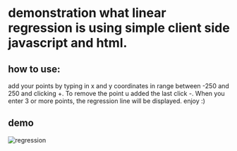 # demonstration what linear regression is using simple client side javascript and html.

## how to use:
add your points by typing in x and y coordinates in range between -250 and 250
and clicking +. To remove the point u added the last click -.
When you enter 3 or more points, the regression line will be displayed. enjoy :)

## demo
![regression](./media/regression.png)
